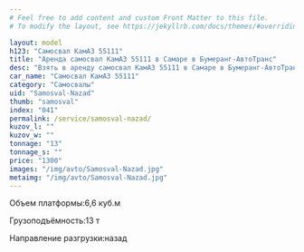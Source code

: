 ```yaml
---
# Feel free to add content and custom Front Matter to this file.
# To modify the layout, see https://jekyllrb.com/docs/themes/#overriding-theme-defaults

layout: model
h123: "Самосвал КамАЗ 55111"
title: "Аренда самосвал КамАЗ 55111 в Самаре в Бумеранг-АвтоТранс"
desc: "Взять в аренду самосвал КамАЗ 55111 в Самаре в Бумеранг-АвтоТранс"
car_name: "Самосвал КамАЗ 55111"
category: "Самосвалы"
uid: "Samosval-Nazad"
thumb: "samosval"
index: "041"
permalink: /service/samosval-nazad/
kuzov_l: ""
kuzov_w: ""
tonnage: "13"
tonnage_s: ""
price: "1300"
images: "/img/avto/Samosval-Nazad.jpg"
metaimg: "/img/avto/Samosval-Nazad.jpg"
---
```


<p><span>Объем платформы:</span><span>6,6 куб.м</span></p>

<p><span>Грузоподъёмность:</span><span>13 т</span></p>

<p><span>Направление разгрузки:</span><span>назад</span></p>
